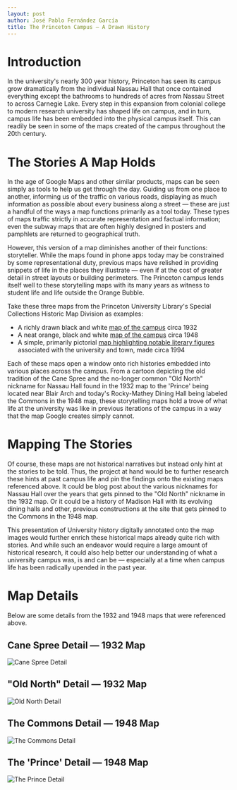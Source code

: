 ```yaml
---
layout: post
author: José Pablo Fernández García
title: The Princeton Campus — A Drawn History
---
```

# Introduction #
In the university's nearly 300 year history, Princeton has seen its campus grow dramatically from the individual Nassau Hall that once contained everything except the bathrooms to hundreds of acres from Nassau Street to across Carnegie Lake. Every step in this expansion from colonial college to modern research university has shaped life on campus, and in turn, campus life has been embedded into the physical campus itself. This can readily be seen in some of the maps created of the campus throughout the 20th century.
# The Stories A Map Holds #
In the age of Google Maps and other similar products, maps can be seen simply as tools to help us get through the day. Guiding us from one place to another, informing us of the traffic on various roads, displaying as much information as possible about every business along a street — these are just a handful of the ways a map functions primarily as a tool today. These types of maps traffic strictly in accurate representation and factual information; even the subway maps that are often highly designed in posters and pamphlets are returned to geographical truth.

However, this version of a map diminishes another of their functions: storyteller. While the maps found in phone apps today may be constrained by some representational duty, previous maps have relished in providing snippets of life in the places they illustrate — even if at the cost of greater detail in street layouts or building perimeters. The Princeton campus lends itself well to these storytelling maps with its many years as witness to student life and life outside the Orange Bubble.

Take these three maps from the Princeton University Library's Special Collections Historic Map Division as examples:
* A richly drawn black and white [map of the campus](https://maps.princeton.edu/catalog/princeton-np193c00q) circa 1932
* A neat orange, black and white [map of the campus](https://maps.princeton.edu/catalog/princeton-3t945s83g) circa 1948
* A simple, primarily pictorial [map highlighting notable literary figures](https://maps.princeton.edu/catalog/princeton-12579v32b) associated with the university and town, made circa 1994

Each of these maps open a window onto rich histories embedded into various places across the campus. From a cartoon depicting the old tradition of the Cane Spree and the no-longer common "Old North" nickname for Nassau Hall found in the 1932 map to the 'Prince' being located near Blair Arch and today's Rocky-Mathey Dining Hall being labeled the Commons in the 1948 map, these storytelling maps hold a trove of what life at the university was like in previous iterations of the campus in a way that the map Google creates simply cannot.
# Mapping The Stories #
Of course, these maps are not historical narratives but instead only hint at the stories to be told. Thus, the project at hand would be to further research these hints at past campus life and pin the findings onto the existing maps referenced above. It could be blog post about the various nicknames for Nassau Hall over the years that gets pinned to the "Old North" nickname in the 1932 map. Or it could be a history of Madison Hall with its evolving dining halls and other, previous constructions at the site that gets pinned to the Commons in the 1948 map.

This presentation of University history digitally annotated onto the map images would further enrich these historical maps already quite rich with stories. And while such an endeavor would require a large amount of historical research, it could also help better our understanding of what a university campus was, is and can be — especially at a time when campus life has been radically upended in the past year.
# Map Details #
Below are some details from the 1932 and 1948 maps that were referenced above.
## Cane Spree Detail — 1932 Map ##
![Cane Spree Detail](/1932-Princeton-Map-Cane-Spree-Detail.jpg)
## "Old North" Detail — 1932 Map ##
![Old North Detail](/1932-Princeton-Map-Old-North-Detail.jpg)
## The Commons Detail — 1948 Map ##
![The Commons Detail](/1948-Princeton-Map-Commons-Detail.jpg)
## The 'Prince' Detail — 1948 Map ##
![The Prince Detail](/1948-Princeton-Map-The-Prince-Detail.jpg)
